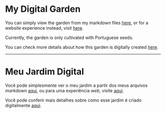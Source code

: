 # My Digital Garden

You can simply view the garden from my markdown files [here](./data/content.md), or for a website experience instead, visit [here](https://jardim-digital.ighour.me).

Currently, the garden is only cultivated with Portuguese seeds.

You can check more details about how this garden is digitally created [here](./src/README.md).

---

# Meu Jardim Digital

Você pode simplesmente ver o meu jardim a partir dos meus arquivos _markdown_ [aqui](./data/content.md), ou para uma experiência _web_, visite [aqui](https://jardim-digital.ighour.me).

Você pode conferir mais detalhes sobre como esse jardim é criado digitalmente [aqui](./src/README.md).